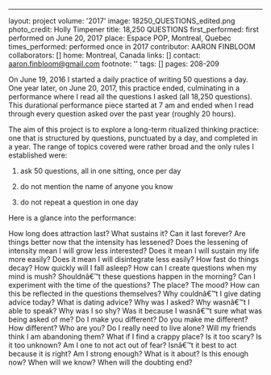 ---
layout: project
volume: '2017'
image: 18250_QUESTIONS_edited.png
photo_credit: Holly Timpener
title: 18,250 QUESTIONS
first_performed: first performed on June 20, 2017
place: Espace POP, Montreal, Quebec
times_performed: performed once in 2017
contributor: AARON FINBLOOM
collaborators: []
home: Montreal, Canada
links: []
contact: aaron.finbloom@gmail.com
footnote: ''
tags: []
pages: 208-209



On June 19, 2016 I started a daily practice of writing 50 questions a day. One year later, on June 20, 2017, this practice ended, culminating in a performance where I read all the questions I asked (all 18,250 questions). This durational performance piece started at 7 am and ended when I read through every question asked over the past year (roughly 20 hours).

The aim of this project is to explore a long-term ritualized thinking practice: one that is structured by questions, punctuated by a day, and completed in a year. The range of topics covered were rather broad and the only rules I established were:

1) ask 50 questions, all in one sitting, once per day

2) do not mention the name of anyone you know

3) do not repeat a question in one day

Here is a glance into the performance:

How long does attraction last? What sustains it? Can it last forever? Are things better now that the intensity has lessened? Does the lessening of intensity mean I will grow less interested? Does it mean I will sustain my life more easily? Does it mean I will disintegrate less easily? How fast do things decay? How quickly will I fall asleep? How can I create questions when my mind is mush? Shouldnâ€™t these questions happen in the morning? Can I experiment with the time of the questions? The place? The mood? How can this be reflected in the questions themselves? Why couldnâ€™t I give dating advice today? What is dating advice? Why was I asked? Why wasnâ€™t I able to speak? Why was I so shy? Was it because I wasnâ€™t sure what was being asked of me? Do I make you different? Do you make me different? How different? Who are you? Do I really need to live alone? Will my friends think I am abandoning them? What if I find a crappy place? Is it too scary? Is it too unknown? Am I one to not act out of fear? Isnâ€™t it best to act because it is right? Am I strong enough? What is it about? Is this enough now? When will we know? When will the doubting end?
